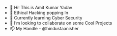 - 👋 Hi! This is Amit Kumar Yadav
- 👀 Ethical Hacking popping In
- 🌱 Currently learning Cyber Security 
- 💞️ I’m looking to collaborate on some Cool Projects
- 📫 My Handle - @hindustaanisher

<!---
HindustaaniSher/HindustaaniSher is a ✨ special ✨ repository because its `README.md` (this file) appears on your GitHub profile.
You can click the Preview link to take a look at your changes.
--->
